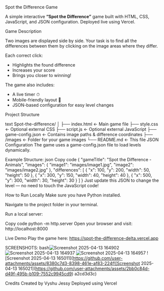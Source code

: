  Spot the Difference Game

A simple interactive **“Spot the Difference”** game built with HTML, CSS, JavaScript, and JSON configuration. Deployed live using Vercel.

 Game Description

Two images are displayed side by side. Your task is to find all the differences between them by clicking on the image areas where they differ.

Each correct click:
- Highlights the found difference
- Increases your score
- Brings you closer to winning!

The game also includes:
- A live timer ⏱
- Mobile-friendly layout 📱
- JSON-based configuration for easy level changes



Project Structure

text
 Spot-the-difference/
│
├── index.html              ← Main game file
├── style.css               ← Optional external CSS
├── script.js               ← Optional external JavaScript
├── game-config.json        ← Contains image paths & difference coordinates
├── /images                 ← Folder for your game images
└── README.md               ← This file
JSON Configuration
The game uses a game-config.json file to load levels dynamically.

Example Structure:
json
Copy code
{
  "gameTitle": "Spot the Difference - Animals",
  "images": {
    "image1": "images/image1.jpg",
    "image2": "images/image2.jpg"
  },
  "differences": [
    { "x": 100, "y": 200, "width": 50, "height": 50 },
    { "x": 300, "y": 150, "width": 40, "height": 40 },
    { "x": 500, "y": 300, "width": 30, "height": 30 }
  ]
}
Just update this JSON to change the level — no need to touch the JavaScript code!

How to Run Locally
Make sure you have Python installed.

Navigate to the project folder in your terminal.

Run a local server:



Copy code
python -m http.server
Open your browser and visit:
http://localhost:8000

Live Demo
Play the game here:
https://spot-the-difference-delta.vercel.app

SCREENSHOTS:
bash![Screenshot 2025-04-13 164902](https://github.com/user-attachments/assets/6079bcac-b973-424c-97a0-3ca9b07694c9)
![Screenshot 2025-04-13 164937](https://github.com/user-attachments/assets/e287462a-d6b8-444b-84ba-a35250949ad0)
![Screenshot 2025-04-13 164957](https://github.com/user-attachments/assets/8512993f-a9f7-4100-9899-47db8ddc3e57)
![Screenshot 2025-04-13 165011](https://github.com/user-attachments/assets/8380c7d3-8398-461e-af83-224f![Screenshot 2025-04-13 165021](https://github.com/user-attachments/assets/2bb0c84d-d49f-495b-b109-7552c9945cd9)
a2cd3d3c)

 Credits
Created by Vyshu Jessy
Deployed using Vercel

